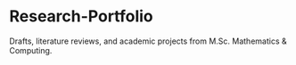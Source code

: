 # Research-Portfolio
Drafts, literature reviews, and academic projects from M.Sc. Mathematics &amp; Computing.
